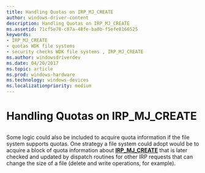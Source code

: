 ```yaml
---
title: Handling Quotas on IRP_MJ_CREATE
author: windows-driver-content
description: Handling Quotas on IRP_MJ_CREATE
ms.assetid: 71cf5e78-c87a-48fe-ba0b-f5efe8166525
keywords:
- IRP_MJ_CREATE
- quotas WDK file systems
- security checks WDK file systems , IRP_MJ_CREATE
ms.author: windowsdriverdev
ms.date: 04/20/2017
ms.topic: article
ms.prod: windows-hardware
ms.technology: windows-devices
ms.localizationpriority: medium
---
```


# Handling Quotas on IRP\_MJ\_CREATE


## <span id="ddk_handling_quotas_on_irp_mj_create_if"></span><span id="DDK_HANDLING_QUOTAS_ON_IRP_MJ_CREATE_IF"></span>


Some logic could also be included to acquire quota information if the file system supports quotas. One strategy a file system could adopt would be to acquire a block of quota information about [**IRP\_MJ\_CREATE**](https://msdn.microsoft.com/library/windows/hardware/ff548630) that is later checked and updated by dispatch routines for other IRP requests that can change the size of a file (delete and write operations, for example).

 

 





